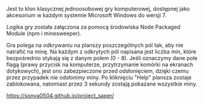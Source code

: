 Jest to klon klasycznej jednoosobowej gry komputerowej, dostępnej jako akcesorium w każdym systemie Microsoft Windows do wersji 7.

Logika gry została załączona za pomocą środowiska Node Packaged Module (npm i minesweeper).

Gra polega na odkrywaniu na planszy poszczególnych pól tak, aby nie natrafić na minę. Na każdym z odkrytych pól napisana jest liczba min, które bezpośrednio stykają się z danym polem (0 - 8). Jeśli oznaczymy dane pole flagą (prawy przycisk na komputerze, przytrzymanie komórki na ekranach dotykowych), jest ono zabezpieczone przed odsłonięciem, dzięki czemu przez przypadek nie odsłonimy miny. Po kliknięciu "Help" plansza zostaje zablokowana, natomiast przez 3 sekundy zostają pokazane wszystkie miny.

https://sonya0504.github.io/project_saper/